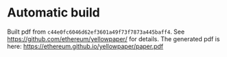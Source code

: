 # Automatic build
Built pdf from `c44e0fc6046d62ef3601a49f73f7873a445baff4`. See https://github.com/ethereum/yellowpaper/ for details.
The generated pdf is here: https://ethereum.github.io/yellowpaper/paper.pdf
